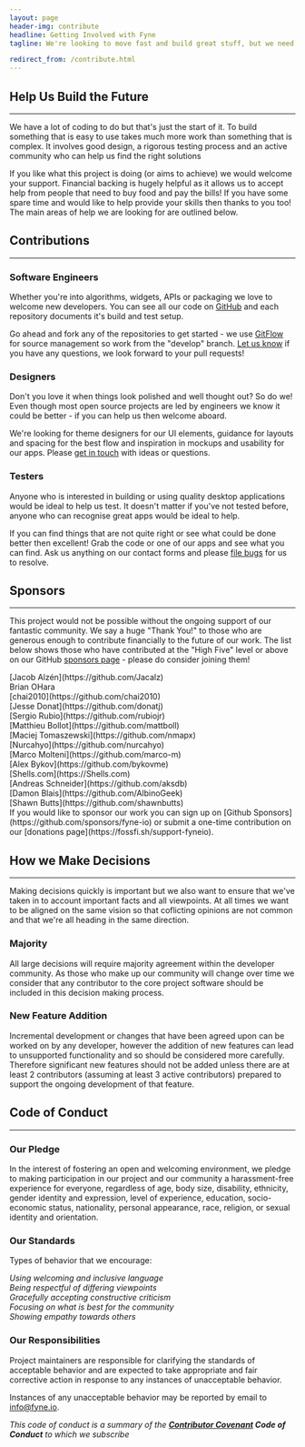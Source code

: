 ```yaml
---
layout: page
header-img: contribute
headline: Getting Involved with Fyne
tagline: We're looking to move fast and build great stuff, but we need help<br>- here's how you can support the project.

redirect_from: /contribute.html
---
```


<section class="bg-primary" id="about">
<div class="container">
<div class="row">
<div class="col-lg-12 text-center" markdown="1">

## Help Us Build the Future
<hr class="light">

We have a lot of coding to do but that's just the start of it. To build
something that is easy to use takes much more work than something that is
complex. It involves good design, a rigorous testing process and an active
community who can help us find the right solutions

If you like what this project is doing (or aims to achieve) we would welcome
your support. Financial backing is hugely helpful as it allows us to accept
help from people that need to buy food and pay the bills! If you have some
spare time and would like to help provide your skills then thanks to you too!
The main areas of help we are looking for are outlined below.

</div>
</div>
</div>
</section>

<div class="container">
<div class="row">
<div class="col-lg-12 text-center" markdown="1">

## Contributions
---

</div>
</div>
</div>

<div class="container">
<div class="row">
<div class="col-lg-4 text-center" markdown="1">

<i class="fa fa-4x fa-terminal wow bounceIn text-primary"></i>

### Software Engineers

Whether you're into algorithms, widgets, APIs or packaging we love to
welcome new developers. You can see all our code on
[GitHub](https://github.com/fyne-io/) and each repository documents it's
build and test setup.

Go ahead and fork any of the repositories to get started - we use
[GitFlow](https://datasift.github.io/gitflow/IntroducingGitFlow.html)
for source management so work from the "develop" branch.
<a class="page-scroll" href="#contact">Let us know</a> if you have any
questions, we look forward to your pull requests!

</div>

<div class="col-lg-4 text-center" markdown="1">

<i class="fa fa-4x fa-paint-brush wow bounceIn text-primary"></i>

### Designers

Don't you love it when things look polished and well thought out? So do we!
Even though most open source projects are led by engineers we know it could
be better - if you can help us then welcome aboard.

We're looking for theme designers for our UI elements, guidance for layouts
and spacing for the best flow and inspiration in mockups and usability for
our apps. Please 
<a class="page-scroll" href="#contact">get in touch</a> with ideas or questions.

</div>

<div class="col-lg-4 text-center" markdown="1">

<i class="fa fa-4x fa-bug wow bounceIn text-primary"></i>

### Testers

Anyone who is interested in building or using quality desktop applications
would be ideal to help us test. It doesn't matter if you've not tested before,
anyone who can recognise great apps would be ideal to help.

 If you can find things that are not quite right or see what could be done
better then excellent! Grab the code or one of our apps and see what you can
find. Ask us anything on our contact forms and please
[file bugs](https://github.com/fyne-io/fyne/issues) for us to resolve.


</div>
<div class="col-lg-12 text-center" markdown="1">

## Sponsors
---

This project would not be possible without the ongoing support of our fantastic community.
We say a huge "Thank You!" to those who are generous enough to contribute financially to the future of our work.
The list below shows those who have contributed at the "High Five" level or above
on our GitHub [sponsors page](https://github.com/sponsors/fyne-io) -
please do consider joining them!

</div>

<div class="col-lg-3 text-center" markdown="1">
[Jacob Alzén](https://github.com/Jacalz)
</div>
<div class="col-lg-3 text-center" markdown="1">
Brian OHara
</div>
<div class="col-lg-3 text-center" markdown="1">
[chai2010](https://github.com/chai2010)
</div>
<div class="col-lg-3 text-center" markdown="1">
[Jesse Donat](https://github.com/donatj)
</div>

<div class="col-lg-3 text-center" markdown="1">
[Sergio Rubio](https://github.com/rubiojr)
</div>
<div class="col-lg-3 text-center" markdown="1">
[Matthieu Bollot](https://github.com/mattboll)
</div>
<div class="col-lg-3 text-center" markdown="1">
[Maciej Tomaszewski](https://github.com/nmapx)
</div>
<div class="col-lg-3 text-center" markdown="1">
[Nurcahyo](https://github.com/nurcahyo)
</div>

<div class="col-lg-3 text-center" markdown="1">
[Marco Molteni](https://github.com/marco-m)
</div>
<div class="col-lg-3 text-center" markdown="1">
[Alex Bykov](https://github.com/bykovme)
</div>
<div class="col-lg-3 text-center" markdown="1">
[Shells.com](https://Shells.com)
</div>
<div class="col-lg-3 text-center" markdown="1">
[Andreas Schneider](https://github.com/aksdb)
</div>

<div class="col-lg-3 text-center" markdown="1">
[Damon Blais](https://github.com/AlbinoGeek)
</div>
<div class="col-lg-3 text-center" markdown="1">
[Shawn Butts](https://github.com/shawnbutts)
</div>
<div class="col-lg-3 text-center" markdown="1">
</div>
<div class="col-lg-3 text-center" markdown="1">
</div>

</div>
</div>

<div class="container">
<div class="row">

<div class="col-lg-12 text-center" markdown="1">
If you would like to sponsor our work you can sign up on [Github Sponsors](https://github.com/sponsors/fyne-io)
or submit a one-time contribution on our [donations page](https://fossfi.sh/support-fyneio).
</div>

</div>
</div>

<section class="bg-primary">
<div class="container">
<div class="row">
<div class="col-lg-12 text-center" markdown="1">

## How we Make Decisions
<hr class="light">

Making decisions quickly is important but we also want to ensure that we've
taken in to account important facts and all viewpoints.
At all times we want to be aligned on the same vision so that coflicting 
opinions are not common and that we're all heading in the same direction.

### Majority 

All large decisions will require majority agreement within the developer community.
As those who make up our community will change over time we consider that any
contributor to the core project software should be included in this decision
making process.

### New Feature Addition

Incremental development or changes that have been agreed upon can be worked
on by any developer, however the addition of new features can lead to
unsupported functionality and so should be considered more carefully.
Therefore significant new features should not be added unless there are at least
2 contributors (assuming at least 3 active contributors) prepared to
support the ongoing development of that feature.

</div>
</div>
</div>
</section>

<div class="container">
<div class="row">
<div class="col-lg-12 text-center" markdown="1">

## Code of Conduct
---

</div>
</div>
</div>

<div class="container">
<div class="row">
<div class="col-lg-4 text-center" markdown="1">

### Our Pledge

In the interest of fostering an open and welcoming environment, we pledge to
making participation in our project and our community a harassment-free
experience for everyone, regardless of age, body size, disability, ethnicity,
gender identity and expression, level of experience, education,
socio-economic status, nationality, personal appearance, race, religion, or
sexual identity and orientation.

</div>

<div class="col-lg-4 text-center" markdown="1">

### Our Standards

Types of behavior that we encourage:

*Using welcoming and inclusive language* <br>
*Being respectful of differing viewpoints* <br>
*Gracefully accepting constructive criticism* <br>
*Focusing on what is best for the community* <br>
*Showing empathy towards others*

</div>

<div class="col-lg-4 text-center" markdown="1">

### Our Responsibilities

Project maintainers are responsible for clarifying the standards of acceptable
behavior and are expected to take appropriate and fair corrective action in
response to any instances of unacceptable behavior.

Instances of any unacceptable behavior may be reported by email to
[info@fyne.io](mailto:info@fyne.io).

</div>
</div>
</div>

<div class="container">
<div class="row">
<div class="col-lg-12 text-center" markdown="1">

*This code of conduct is a summary of the **[Contributor Covenant][homepage] Code of Conduct** to which we subscribe*

[homepage]: https://www.contributor-covenant.org

</div>
</div>
</div>

